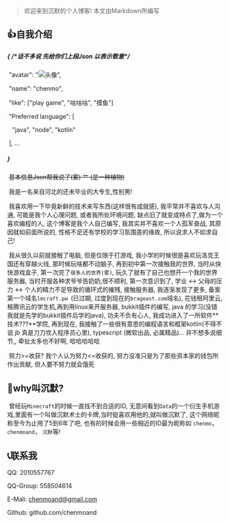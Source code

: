 > 欢迎来到沉默的个人博客! 本文由Markdown所编写

## 👍自我介绍

##### {  /\*话不多说 先给你们上段Json 以表示敬意\*/

​	"avatar": 	"![头像](https://avatars2.githubusercontent.com/u/37534392?s=40&v=4)",

​	"name": "chenmo",

​	"like": \["play game", "咕咕咕", "摸鱼"\]

​	"Preferred language": \[

​	&nbsp;&nbsp;"java", "node", "kotlin"

​	\], ...

##### }

​		~~基本信息Json帮我说了(雾) 艹 (是一种植物)~~

​		我是一名来自河北的还未毕业的大专生,性别男!

​		我喜欢用一下毕竟新鲜的技术来写东西(这样很有成就感), 我平常并不喜欢与人沟通, 可能是我个人心理问题, 或者我所处环境问题, 缺点旧了就变成特点了,做为一个喜欢编程的人, 这个博客是我个人自己编写, 我其实并不喜欢一个人孤军奋战, 其原因就如前面所说的, 性格不足还有学校的学习氛围差的缘故, 所以说求人不如求自己!

​		我从很久以前就接触了电脑, 但是仅限于打游戏, 我小学的时候很是喜欢玩洛克王国还有穿越火线, 那时候玩啥都不动脑子, 再到初中第一次接触我的世界, 当时从快快游戏盒子, 第一次完了```很多人的世界(雾)```, 玩久了就有了自己也想开一个我的世界服务器, 当时开服各种求爷爷告奶奶,很不顺利, 第一次意识到了, 学业 <-> 父母的压力 <-> 个人的精力不足导致的循环式的摧残, 接触服务器, 我逐渐发现了更多, 备案第一个域名```lmcraft.pw ```(已过期, 过度到现在的```brageast.com```域名), 花钱租阿里云, 租腾讯云的学生机,再到用linux来开服务器, bukkit插件的编写, java 的学习(没错我就是先学的bukkit插件后学的java), 功夫不负有心人, 我成功进入了一所软件**技术???**学院, 再到现在, 我接触了一些很有意思的编程语言和框架kotlin(不得不说 jb 真是刀刀坎入程序员心里), typescript (微软出品, 必属精品)... 并不想多说细节,, 牵扯太多也不好啊, 哈哈哈哈哈

​		努力>=收获? 我个人认为努力<=收获的, 努力没准只是为了那些资本家的钱包所作出贡献, 但人要不努力就会饿死

## 🧐why叫沉默?

​		曾经玩```Minecraft```的时候一直找不到合适的ID, 无意间看到```Data```的一个衍生手机游戏,里面有一个叫做沉默术士的卡牌,当时挺喜欢用他的,就叫做沉默了, 这个网络昵称至今为止用了5到6年了吧, 也有的时候会用一些相近的ID最为昵称如 ```chenmo```，```chenmoand```， ```沉默```等!

## 📞联系我

QQ: 2010557767

QQ-Group: 558504614

E-Mali: chenmoand@gmail.com

Github: github.com/chenmoand

